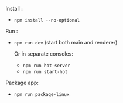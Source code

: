 Install :
- `npm install --no-optional`

Run :
- `npm run dev` (start both main and renderer)

    Or in separate consoles:
    - `npm run hot-server`
    - `npm run start-hot`

Package app:
- `npm run package-linux`
